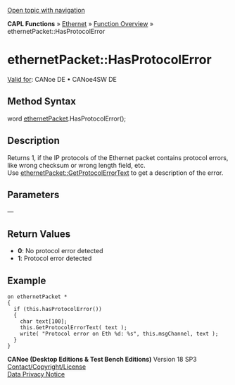 [Open topic with navigation](../../../../../CANoeDEFamily.htm#Topics/CAPLFunctions/IP/Methods/CAPLfunctionHasProtocolError.md)

**CAPL Functions** » [Ethernet](../CAPLEthernetStartPage.md) » [Function Overview](../CAPLfunctionsIPOverview.md) » ethernetPacket::HasProtocolError

# ethernetPacket::HasProtocolError

[Valid for](../../../Shared/FeatureAvailability.md): CANoe DE • CANoe4SW DE

## Method Syntax

word [ethernetPacket](../Objects/CAPLfunctionEthernetPacket.md).HasProtocolError();

## Description

Returns 1, if the IP protocols of the Ethernet packet contains protocol errors, like wrong checksum or wrong length field, etc.  
Use [ethernetPacket::GetProtocolErrorText](CAPLfunctionGetProtocolErrorText.md) to get a description of the error.

## Parameters

—

## Return Values

- **0**: No protocol error detected
- **1**: Protocol error detected

## Example

```plaintext
on ethernetPacket *
{
  if (this.hasProtocolError())
  {
    char text[100];
    this.GetProtocolErrorText( text );
    write( "Protocol error on Eth %d: %s", this.msgChannel, text );
  }
}
```

**CANoe (Desktop Editions & Test Bench Editions)** Version 18 SP3  
[Contact/Copyright/License](../../../Shared/ContactCopyrightLicense.md)  
[Data Privacy Notice](https://www.vector.com/int/en/company/get-info/privacy-policy/)

